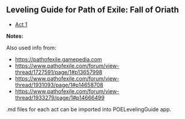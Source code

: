 ## Leveling Guide for Path of Exile: Fall of Oriath

- [Act 1](Act_1.txt)

**Notes:**

Also used info from:
- https://pathofexile.gamepedia.com
- https://www.pathofexile.com/forum/view-thread/1727591/page/1#p13657998
- https://www.pathofexile.com/forum/view-thread/1931093/page/1#p14658708
- https://www.pathofexile.com/forum/view-thread/1933279/page/1#p14666499

.md files for each act can be imported into POELevelingGuide app. 
